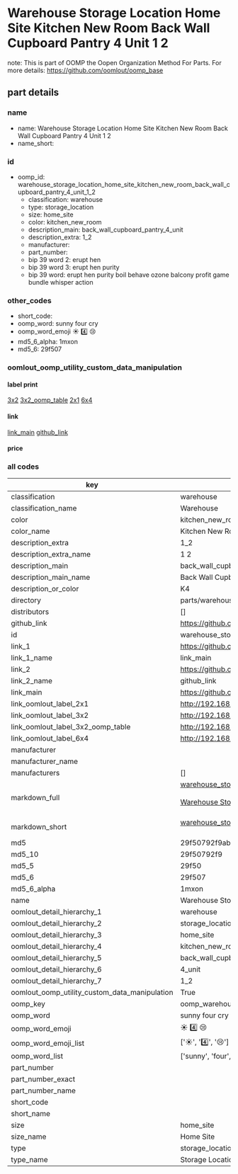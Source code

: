 # Warehouse Storage Location Home Site Kitchen New Room Back Wall Cupboard Pantry 4 Unit 1 2  

note: This is part of OOMP the Oopen Organization Method For Parts. For more details: https://github.com/oomlout/oomp_base

##  part details





### name
* name: Warehouse Storage Location Home Site Kitchen New Room Back Wall Cupboard Pantry 4 Unit 1 2
* name_short: 
### id
* oomp_id: warehouse_storage_location_home_site_kitchen_new_room_back_wall_cupboard_pantry_4_unit_1_2
  * classification: warehouse
  * type: storage_location
  * size: home_site
  * color: kitchen_new_room
  * description_main: back_wall_cupboard_pantry_4_unit
  * description_extra: 1_2
  * manufacturer: 
  * part_number: 
  * bip 39 word 2: erupt hen
  * bip 39 word 3: erupt hen purity
  * bip 39 word: erupt hen purity boil behave ozone balcony profit game bundle whisper action

### other_codes
* short_code: 
* oomp_word: sunny four cry
* oomp_word_emoji :sunny: :four: :cry:
* md5_6_alpha: 1mxon
* md5_6: 29f507






### oomlout_oomp_utility_custom_data_manipulation
#### label print
[3x2](http://192.168.1.245:1112/?label=oomp%201mxon)
[3x2_oomp_table](http://192.168.1.107:1112/?label=oomp%201mxon)
[2x1](http://192.168.1.242:1112/?label=oomp%201mxon)
[6x4](http://192.168.1.55:1112/?label=oomp%201mxon)    

#### link

[link_main](https://github.com/oomlout/oomlout_oomp_current_version_messy/tree/main/parts/warehouse_storage_location_home_site_kitchen_new_room_back_wall_cupboard_pantry_4_unit_1_2) [github_link](https://github.com/oomlout/oomlout_oomp_part_src/tree/main/parts/warehouse_storage_location_home_site_kitchen_new_room_back_wall_cupboard_pantry_4_unit_1_2)                             

#### price







### all codes 
| key | value |  
| --- | --- |  
| classification | warehouse |  
| classification_name | Warehouse |  
| color | kitchen_new_room |  
| color_name | Kitchen New Room |  
| description_extra | 1_2 |  
| description_extra_name | 1 2 |  
| description_main | back_wall_cupboard_pantry_4_unit |  
| description_main_name | Back Wall Cupboard Pantry 4 Unit |  
| description_or_color | K4 |  
| directory | parts/warehouse_storage_location_home_site_kitchen_new_room_back_wall_cupboard_pantry_4_unit_1_2 |  
| distributors | [] |  
| github_link | https://github.com/oomlout/oomlout_oomp_part_src/tree/main/parts/warehouse_storage_location_home_site_kitchen_new_room_back_wall_cupboard_pantry_4_unit_1_2 |  
| id | warehouse_storage_location_home_site_kitchen_new_room_back_wall_cupboard_pantry_4_unit_1_2 |  
| link_1 | https://github.com/oomlout/oomlout_oomp_current_version_messy/tree/main/parts/warehouse_storage_location_home_site_kitchen_new_room_back_wall_cupboard_pantry_4_unit_1_2 |  
| link_1_name | link_main |  
| link_2 | https://github.com/oomlout/oomlout_oomp_part_src/tree/main/parts/warehouse_storage_location_home_site_kitchen_new_room_back_wall_cupboard_pantry_4_unit_1_2 |  
| link_2_name | github_link |  
| link_main | https://github.com/oomlout/oomlout_oomp_current_version_messy/tree/main/parts/warehouse_storage_location_home_site_kitchen_new_room_back_wall_cupboard_pantry_4_unit_1_2 |  
| link_oomlout_label_2x1 | http://192.168.1.242:1112/?label=oomp%201mxon |  
| link_oomlout_label_3x2 | http://192.168.1.245:1112/?label=oomp%201mxon |  
| link_oomlout_label_3x2_oomp_table | http://192.168.1.107:1112/?label=oomp%201mxon |  
| link_oomlout_label_6x4 | http://192.168.1.55:1112/?label=oomp%201mxon |  
| manufacturer |  |  
| manufacturer_name |  |  
| manufacturers | [] |  
| markdown_full | [warehouse_storage_location_home_site_kitchen_new_room_back_wall_cupboard_pantry_4_unit_1_2](https://github.com/oomlout/oomlout_oomp_current_version_messy/tree/main/parts/warehouse_storage_location_home_site_kitchen_new_room_back_wall_cupboard_pantry_4_unit_1_2)<br>[](https://github.com/oomlout/oomlout_oomp_current_version_messy/tree/main/parts/warehouse_storage_location_home_site_kitchen_new_room_back_wall_cupboard_pantry_4_unit_1_2)<br>[Warehouse Storage Location Home Site Kitchen New Room Back Wall Cupboard Pantry 4 Unit 1 2](https://github.com/oomlout/oomlout_oomp_current_version_messy/tree/main/parts/warehouse_storage_location_home_site_kitchen_new_room_back_wall_cupboard_pantry_4_unit_1_2)<br><br> |  
| markdown_short | [warehouse_storage_location_home_site_kitchen_new_room_back_wall_cupboard_pantry_4_unit_1_2](https://github.com/oomlout/oomlout_oomp_current_version_messy/tree/main/parts/warehouse_storage_location_home_site_kitchen_new_room_back_wall_cupboard_pantry_4_unit_1_2)<br><br> |  
| md5 | 29f50792f9abc23a7a0a31915c9aca67 |  
| md5_10 | 29f50792f9 |  
| md5_5 | 29f50 |  
| md5_6 | 29f507 |  
| md5_6_alpha | 1mxon |  
| name | Warehouse Storage Location Home Site Kitchen New Room Back Wall Cupboard Pantry 4 Unit 1 2 |  
| oomlout_detail_hierarchy_1 | warehouse |  
| oomlout_detail_hierarchy_2 | storage_location |  
| oomlout_detail_hierarchy_3 | home_site |  
| oomlout_detail_hierarchy_4 | kitchen_new_room |  
| oomlout_detail_hierarchy_5 | back_wall_cupboard_pantry |  
| oomlout_detail_hierarchy_6 | 4_unit |  
| oomlout_detail_hierarchy_7 | 1_2 |  
| oomlout_oomp_utility_custom_data_manipulation | True |  
| oomp_key | oomp_warehouse_storage_location_home_site_kitchen_new_room_back_wall_cupboard_pantry_4_unit_1_2 |  
| oomp_word | sunny four cry |  
| oomp_word_emoji | :sunny: :four: :cry: |  
| oomp_word_emoji_list | [':sunny:', ':four:', ':cry:'] |  
| oomp_word_list | ['sunny', 'four', 'cry'] |  
| part_number |  |  
| part_number_exact |  |  
| part_number_name |  |  
| short_code |  |  
| short_name |  |  
| size | home_site |  
| size_name | Home Site |  
| type | storage_location |  
| type_name | Storage Location |  
